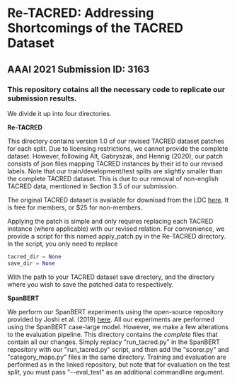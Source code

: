 # Re-TACRED: Addressing Shortcomings of the TACRED Dataset

## AAAI 2021 Submission ID: 3163

### This repository cotains all the necessary code to replicate our submission results. 

We divide it up into four directories. 

**Re-TACRED**

This directory contains version 1.0 of our revised TACRED dataset patches for each split. Due to licensing restrictions, we cannot provide the complete dataset. 
However, following Alt, Gabryszak, and Hennig (2020), our patch consists of json files mapping TACRED instances by their id to our revised labels. 
Note that our train/development/test splits are slightly smaller than the complete TACRED dataset. This is due to our removal of non-english TACRED data, 
mentioned in Section 3.5 of our submission. 

The original TACRED dataset is available for download from the LDC [here](https://catalog.ldc.upenn.edu/LDC2018T24). It is free for members, or $25 for non-members.

Applying the patch is simple and only requires replacing each TACRED instance (where applicable) with our revised relation. For convenience, we provide a script 
for this named apply_patch.py in the Re-TACRED directory. In the script, you only need to replace 
```python
tacred_dir = None
save_dir = None
```
With the path to your TACRED dataset save directory, and the directory where you wish to save the patched data to respectively.


**SpanBERT**

We perform our SpanBERT experiments using the open-source repository provided by Joshi et al. (2019) [here](https://github.com/facebookresearch/SpanBERT). All our experiments are performed using the SpanBERT case-large model. However, we make a few alterations to the evaluation pipeline. This directory contains the *complete* files that contain all our changes. Simply replacy "run_tacred.py" in the SpanBERT repository with our "run_tacred.py" script, and then add the "scorer.py" and "category_maps.py" files in the same directory. Training and evaluation are performed as in the linked repository, but note that for evaluation on the test split, you must pass "--eval_test" as an additional commandline argument.

